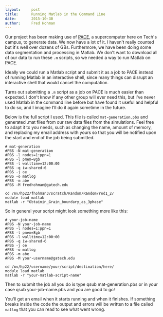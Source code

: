 ```yaml
---
layout:     post
title:      Running Matlab in the Command Line
date:       2015-10-30
author:     Fred Hohman
---
```


Our project has been making use of [PACE][pace], a supercomputer here on Tech's campus, to generate data. We now have a lot of it. I haven't really counted but it's well over dozens of GBs. Furthermore, we have been doing some data segmentation and processing in Matlab. We don't want to download all of our data to run these `.m` scripts, so we needed a way to run Matlab on PACE.

Ideally we could run a Matlab script and submit it as a job to PACE instead of running Matlab in an interactive shell, since many things can disrupt an interactive shell that would cancel the computation.

Turns out submitting a `.m` script as a job on PACE is much easier than expected. I don't know if any other group will ever need this, but I've never used Matlab in the command line before but have found it useful and helpful to do so, and I imagine I'll do it again sometime in the future.

Below is the full script I used. This file is called `mat-generation.pbs` and generated .mat files from our raw data files from the simulations. Feel free to adapt it to you needs, such as changing the name, amount of memory, and replacing my email address with yours so that you will be notified upon the start and end of the job being submitted. 

	# mat-generation
	#PBS -N mat-generation
	#PBS -l nodes=1:ppn=1
	#PBS -l pmem=8gb
	#PBS -l walltime=12:00:00
	#PBS -q iw-shared-6
	#PBS -j oe
	#PBS -o matlog
	#PBS -m abe
	#PBS -M fredhohman@gatech.edu

	cd /nv/hp22/fhohman3/scratch/Random/Random/rod1_2/
	module load matlab
	matlab -r "Obtainin_Grain_boundary_as_3phase"

So in general your script might look something more like this:

	# your-job-name
	#PBS -N your-job-name
	#PBS -l nodes=1:ppn=1
	#PBS -l pmem=8gb
	#PBS -l walltime=12:00:00
	#PBS -q iw-shared-6
	#PBS -j oe
	#PBS -o matlog
	#PBS -m abe
	#PBS -M your-username@gatech.edu

	cd /nv/hp22/username/your/script/destination/here/
	module load matlab
	matlab -r "your-matlab-script-name"

Then to submit the job all you do is type
	qsub mat-generation.pbs
or in your case
	qsub your-job-name.pbs
and you are good to go!

You'll get an email when it starts running and when it finishes. If something breaks inside the code the output and errors will be written to a file called `matlog` that you can read to see what went wrong.


[pace]: http://www.pace.gatech.edu